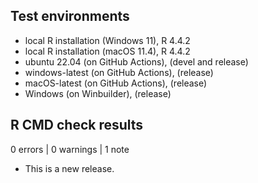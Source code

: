 ## Test environments

* local R installation (Windows 11), R 4.4.2
* local R installation (macOS 11.4), R 4.4.2
* ubuntu 22.04 (on GitHub Actions), (devel and release)
* windows-latest (on GitHub Actions), (release)
* macOS-latest (on GitHub Actions), (release)
* Windows (on Winbuilder), (release)

## R CMD check results

0 errors | 0 warnings | 1 note

* This is a new release.
